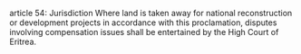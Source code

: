 article 54: Jurisdiction
Where land is taken away for national reconstruction or development projects in accordance with this proclamation, disputes involving compensation issues shall be entertained by the High Court of Eritrea. 
<ul>
</ul>